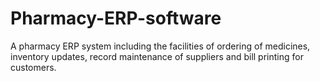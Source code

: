 # Pharmacy-ERP-software
A pharmacy ERP system including the facilities of ordering of medicines, inventory updates,  record maintenance of suppliers and bill printing for customers.
